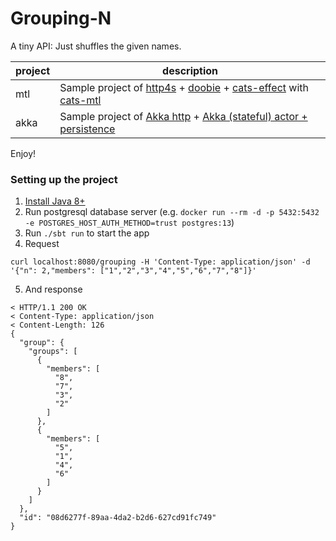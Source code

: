 # Grouping-N

A tiny API: Just shuffles the given names.

|project | description|
|--------|------------|
|mtl | Sample project of [http4s](https://http4s.org/) + [doobie](https://github.com/tpolecat/doobie) + [cats-effect](https://typelevel.org/cats-effect) with [cats-mtl](https://github.com/typelevel/cats-mtl)|
|akka   | Sample project of [Akka http](https://doc.akka.io/docs/akka-http/current/index.html) + [Akka (stateful) actor + persistence](https://doc.akka.io/docs/akka/current/typed/actors.html)|

Enjoy!

### Setting up the project

1. [Install Java 8+](https://jdk.java.net/)
1. Run postgresql database server (e.g. `docker run --rm -d -p 5432:5432 -e POSTGRES_HOST_AUTH_METHOD=trust postgres:13`)
1. Run `./sbt run` to start the app
1. Request 
```
curl localhost:8080/grouping -H 'Content-Type: application/json' -d '{"n": 2,"members": ["1","2","3","4","5","6","7","8"]}'
```
5. And response
```
< HTTP/1.1 200 OK
< Content-Type: application/json
< Content-Length: 126
{
  "group": {
    "groups": [
      {
        "members": [
          "8",
          "7",
          "3",
          "2"
        ]
      },
      {
        "members": [
          "5",
          "1",
          "4",
          "6"
        ]
      }
    ]
  },
  "id": "08d6277f-89aa-4da2-b2d6-627cd91fc749"
}

```
